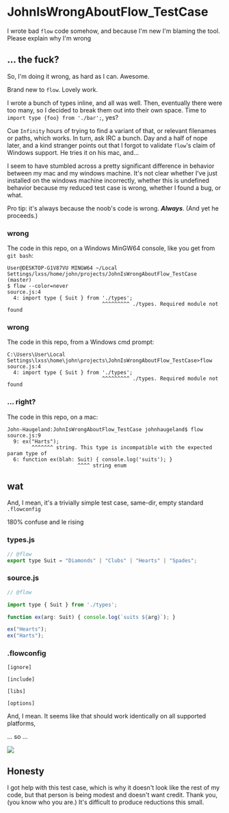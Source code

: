 # JohnIsWrongAboutFlow_TestCase
I wrote bad `flow` code somehow, and because I'm new I'm blaming the tool.  Please explain why I'm wrong

## ... the fuck?
So, I'm doing it wrong, as hard as I can.  Awesome.

Brand new to `flow`.  Lovely work.

I wrote a bunch of types inline, and all was well.  Then, eventually there were too many, so I decided to break them out 
into their own space.  Time to `import type {foo} from './bar';`, yes?

Cue `Infinity` hours of trying to find a variant of that, or relevant filenames or paths, which works.  In turn, ask IRC a 
bunch.  Day and a half of nope later, and a kind stranger points out that I forgot to validate `flow`'s claim of Windows 
support.  He tries it on his mac, and...

I seem to have stumbled across a pretty significant difference in behavior between my mac and my windows machine.  It's not 
clear whether I've just installed on the windows machine incorrectly, whether this is undefined behavior because my reduced 
test case is wrong, whether I found a bug, or what.

Pro tip: it's always because the noob's code is wrong.  ***Always***.  (And yet he proceeds.)

### wrong

The code in this repo, on a Windows MinGW64 console, like you get from `git bash`:

```
User@DESKTOP-G1V87VU MINGW64 ~/Local Settings/lxss/home/john/projects/JohnIsWrongAboutFlow_TestCase (master)
$ flow --color=never
source.js:4
  4: import type { Suit } from './types';
                               ^^^^^^^^^ ./types. Required module not found
```

### wrong

The code in this repo, from a Windows cmd prompt:

```
C:\Users\User\Local Settings\lxss\home\john\projects\JohnIsWrongAboutFlow_TestCase>flow
source.js:4
  4: import type { Suit } from './types';
                               ^^^^^^^^^ ./types. Required module not found
```

### ... right?

The code in this repo, on a mac:

```
John-Haugeland:JohnIsWrongAboutFlow_TestCase johnhaugeland$ flow
source.js:9
  9: ex("Harts");
        ^^^^^^^ string. This type is incompatible with the expected param type of
  6: function ex(blah: Suit) { console.log('suits'); }
                       ^^^^ string enum
```

## wat
And, I mean, it's a trivially simple test case, same-dir, empty standard `.flowconfig`

180% confuse and le rising

### types.js
```javascript
// @flow
export type Suit = "Diamonds" | "Clubs" | "Hearts" | "Spades";
```

### source.js
```javascript
// @flow

import type { Suit } from './types';

function ex(arg: Suit) { console.log(`suits ${arg}`); }

ex("Hearts");
ex("Harts");
```

### .flowconfig
```
[ignore]

[include]

[libs]

[options]
```

And, I mean.  It seems like that should work identically on all supported platforms, 

... so ...

![](http://i3.kym-cdn.com/photos/images/facebook/000/173/575/25810.jpg)

## Honesty
I got help with this test case, which is why it doesn't look like the rest of my code, but that person is being modest and 
doesn't want credit.  Thank you, (you know who you are.)  It's difficult to produce reductions this small.
